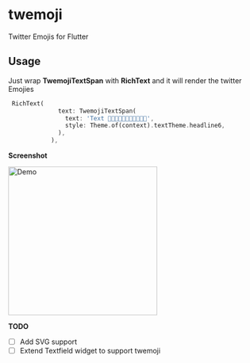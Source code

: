 # twemoji

Twitter Emojis for Flutter

## Usage

Just wrap **TwemojiTextSpan** with **RichText** and it will render the twitter Emojies
```dart
 RichText(
              text: TwemojiTextSpan(
                text: 'Text 🍕🍔🌭🍿🧂🥓🥨🥐🍞🥞🥞',
                style: Theme.of(context).textTheme.headline6,
              ),
            ),
```


**Screenshot**


<img width="300px" alt="Demo" src="https://github.com/bigblackclock/twemoji/raw/master/art/1.png"/>  



**TODO**
- [ ] Add SVG support
- [ ] Extend Textfield widget to support twemoji
